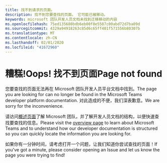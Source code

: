 ```yaml
---
title: 找不到请求的页面。
description: 找不到您要查找的页面。 它可能已被移动。
keywords: microsoft 团队开发人员文档未找到迁移移动的内容
ms.openlocfilehash: 75ed135680bdb6eb00f8e5587c00abd72d7ba09d
ms.sourcegitcommit: 4329a94918263c85d6c65ff401f571556b80307b
ms.translationtype: MT
ms.contentlocale: zh-CN
ms.lasthandoff: 02/01/2020
ms.locfileid: "41672960"
---
```

# <a name="oops-page-not-found"></a><span data-ttu-id="c0a5f-105">糟糕!</span><span class="sxs-lookup"><span data-stu-id="c0a5f-105">Oops!</span></span> <span data-ttu-id="c0a5f-106">找不到页面</span><span class="sxs-lookup"><span data-stu-id="c0a5f-106">Page not found</span></span>

<span data-ttu-id="c0a5f-107">您要查找的页面无法再在 Microsoft 团队开发人员平台文档中找到。</span><span class="sxs-lookup"><span data-stu-id="c0a5f-107">The page you are looking for can no longer be found in the Microsoft Teams developer platform documentation.</span></span> <span data-ttu-id="c0a5f-108">对此造成的不便，我们深表歉意。</span><span class="sxs-lookup"><span data-stu-id="c0a5f-108">We are sorry for the inconvenience.</span></span>

<span data-ttu-id="c0a5f-109">请访问[概述页面](/microsoftteams/platform/overview)了解 Microsoft 团队，并了解开发人员文档的结构，以便快速查找要查找的信息。</span><span class="sxs-lookup"><span data-stu-id="c0a5f-109">Please visit the [overview page](/microsoftteams/platform/overview) to learn about Microsoft Teams and to understand how our developer documentation is structured so you can quickly locate the information you are looking for.</span></span>

<span data-ttu-id="c0a5f-110">如果你有一分钟时间，请考虑打开一个问题，让我们知道你尝试查找的页面！</span><span class="sxs-lookup"><span data-stu-id="c0a5f-110">If you've got a minute, please consider opening an Issue and let us know the page you were trying to find!</span></span>
